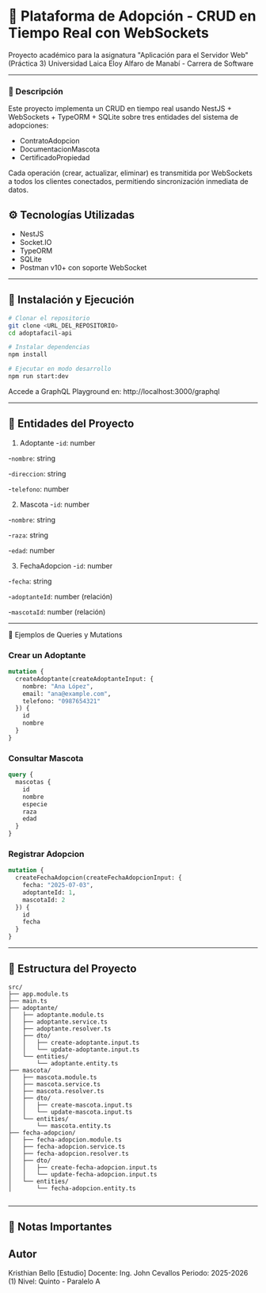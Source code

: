 # 🐶 Plataforma de Adopción - CRUD en Tiempo Real con WebSockets
Proyecto académico para la asignatura "Aplicación para el Servidor Web" (Práctica 3)
Universidad Laica Eloy Alfaro de Manabí - Carrera de Software

---
### 📌 Descripción
Este proyecto implementa un CRUD en tiempo real usando NestJS + WebSockets + TypeORM + SQLite sobre tres entidades del sistema de adopciones:

- ContratoAdopcion
- DocumentacionMascota
- CertificadoPropiedad

Cada operación (crear, actualizar, eliminar) es transmitida por WebSockets a todos los clientes conectados, permitiendo sincronización inmediata de datos.

## ⚙️ Tecnologías Utilizadas

- NestJS
- Socket.IO
- TypeORM
- SQLite
- Postman v10+ con soporte WebSocket

---

## 🚀 Instalación y Ejecución

```bash
# Clonar el repositorio
git clone <URL_DEL_REPOSITORIO>
cd adoptafacil-api

# Instalar dependencias
npm install

# Ejecutar en modo desarrollo
npm run start:dev
```

Accede a GraphQL Playground en: http://localhost:3000/graphql

---
## 🧱 Entidades del Proyecto

1. Adoptante
-`id`: number

-`nombre`: string

-`direccion`: string

-`telefono`: number

2. Mascota
-`id`: number

-`nombre`: string

-`raza`: string

-`edad`: number

3. FechaAdopcion
-`id`: number 

-`fecha`: string

-`adoptanteId`: number (relación)

-`mascotaId`: number (relación)

---

🧪 Ejemplos de Queries y Mutations

### Crear un Adoptante
```graphql
mutation {
  createAdoptante(createAdoptanteInput: {
    nombre: "Ana López",
    email: "ana@example.com",
    telefono: "0987654321"
  }) {
    id
    nombre
  }
}
```
### Consultar Mascota
```graphql
query {
  mascotas {
    id
    nombre
    especie
    raza
    edad
  }
}
```

### Registrar Adopcion
```graphql
mutation {
  createFechaAdopcion(createFechaAdopcionInput: {
    fecha: "2025-07-03",
    adoptanteId: 1,
    mascotaId: 2
  }) {
    id
    fecha
  }
}
```

---

## 📁 Estructura del Proyecto
```
src/
├── app.module.ts
├── main.ts
├── adoptante/
│   ├── adoptante.module.ts
│   ├── adoptante.service.ts
│   ├── adoptante.resolver.ts
│   ├── dto/
│   │   ├── create-adoptante.input.ts
│   │   └── update-adoptante.input.ts
│   └── entities/
│       └── adoptante.entity.ts
├── mascota/
│   ├── mascota.module.ts
│   ├── mascota.service.ts
│   ├── mascota.resolver.ts
│   ├── dto/
│   │   ├── create-mascota.input.ts
│   │   └── update-mascota.input.ts
│   └── entities/
│       └── mascota.entity.ts
├── fecha-adopcion/
│   ├── fecha-adopcion.module.ts
│   ├── fecha-adopcion.service.ts
│   ├── fecha-adopcion.resolver.ts
│   ├── dto/
│   │   ├── create-fecha-adopcion.input.ts
│   │   └── update-fecha-adopcion.input.ts
│   └── entities/
│       └── fecha-adopcion.entity.ts


```

---

## 📌 Notas Importantes

## Autor
Kristhian Bello [Estudio]
Docente: Ing. John Cevallos
Periodo: 2025-2026 (1)
Nivel: Quinto - Paralelo A